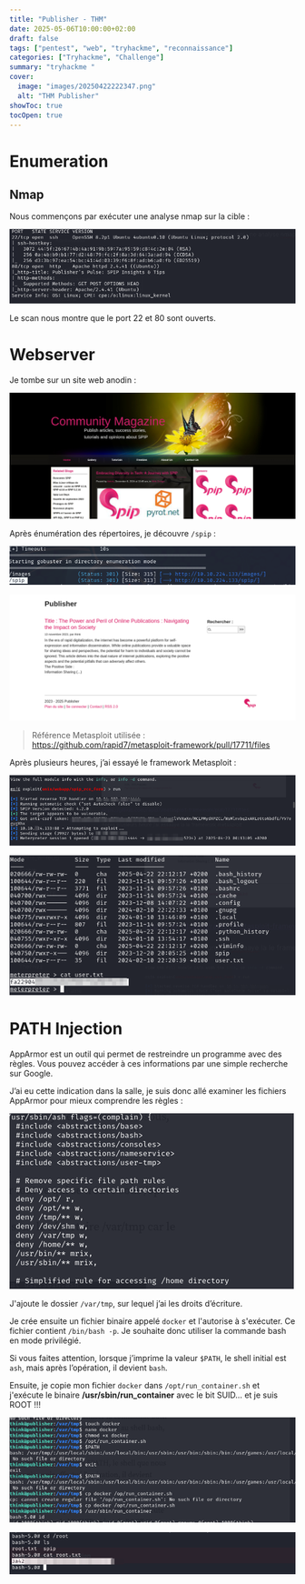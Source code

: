 ```yaml
---
title: "Publisher - THM"
date: 2025-05-06T10:00:00+02:00
draft: false
tags: ["pentest", "web", "tryhackme", "reconnaissance"]
categories: ["Tryhackme", "Challenge"]
summary: "tryhackme "
cover:
  image: "images/20250422222347.png"
  alt: "THM Publisher"  
showToc: true
tocOpen: true
---
```


# Enumeration 

## Nmap 

Nous commençons par exécuter une analyse nmap sur la cible :

![Scan Nmap](/images/20250422222347.png)

Le scan nous montre que le port 22 et 80 sont ouverts.

# Webserver 

Je tombe sur un site web anodin :

![Page web](/images/20250422224600.png)

Après énumération des répertoires, je découvre `/spip` :

![SPIP découvert](/images/20250422223944.png)

![SPIP Interface](/images/20250422225019.png)

> Référence Metasploit utilisée :  
> https://github.com/rapid7/metasploit-framework/pull/17711/files

Après plusieurs heures, j’ai essayé le framework Metasploit :

![Metasploit étape 1](/images/20250423001854.png)

![Metasploit étape 2](/images/20250423001929.png)

# PATH Injection 

AppArmor est un outil qui permet de restreindre un programme avec des règles. Vous pouvez accéder à ces informations par une simple recherche sur Google.

J’ai eu cette indication dans la salle, je suis donc allé examiner les fichiers AppArmor pour mieux comprendre les règles :

![AppArmor Rules](/images/20250423142217.png)

J'ajoute le dossier `/var/tmp`, sur lequel j’ai les droits d’écriture.

Je crée ensuite un fichier binaire appelé `docker` et l'autorise à s'exécuter. Ce fichier contient `/bin/bash -p`. Je souhaite donc utiliser la commande bash en mode privilégié.

Si vous faites attention, lorsque j’imprime la valeur `$PATH`, le shell initial est `ash`, mais après l’opération, il devient `bash`.

Ensuite, je copie mon fichier `docker` dans `/opt/run_container.sh` et j'exécute le binaire **/usr/sbin/run_container** avec le bit SUID… et je suis ROOT !!!

![PrivEsc réussi](/images/20250423143022.png)

![Shell Root](/images/20250423143138.png)
